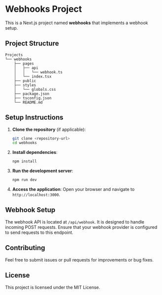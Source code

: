 # Webhooks Project

This is a Next.js project named **webhooks** that implements a webhook setup.

## Project Structure

```
Projects
└── webhooks
    ├── pages
    │   ├── api
    │   │   └── webhook.ts
    │   └── index.tsx
    ├── public
    ├── styles
    │   └── globals.css
    ├── package.json
    ├── tsconfig.json
    └── README.md
```

## Setup Instructions

1. **Clone the repository** (if applicable):
   ```bash
   git clone <repository-url>
   cd webhooks
   ```

2. **Install dependencies**:
   ```bash
   npm install
   ```

3. **Run the development server**:
   ```bash
   npm run dev
   ```

4. **Access the application**:
   Open your browser and navigate to `http://localhost:3000`.

## Webhook Setup

The webhook API is located at `/api/webhook`. It is designed to handle incoming POST requests. Ensure that your webhook provider is configured to send requests to this endpoint.

## Contributing

Feel free to submit issues or pull requests for improvements or bug fixes. 

## License

This project is licensed under the MIT License.